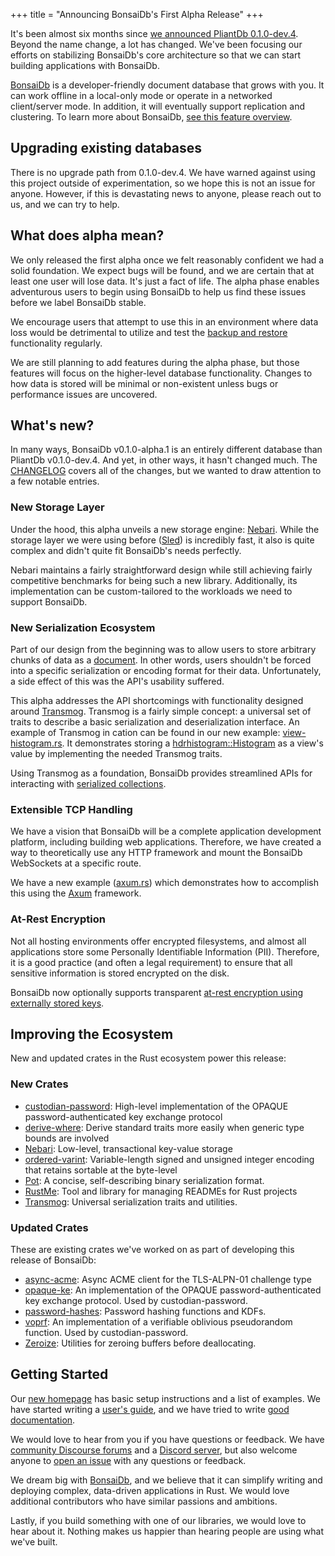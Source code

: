 +++
title = "Announcing BonsaiDb's First Alpha Release"
+++

It's been almost six months since [we announced PliantDb 0.1.0-dev.4](https://community.khonsulabs.com/t/pliantdb-v0-1-0-dev-4-released-custom-apis-unique-views-webassembly/69). Beyond the name change, a lot has changed. We've been focusing our efforts on stabilizing BonsaiDb's core architecture so that we can start building applications with BonsaiDb.

[BonsaiDb][bonsaidb] is a developer-friendly document database that grows with you. It can work offline in a local-only mode or operate in a networked client/server mode. In addition, it will eventually support replication and clustering. To learn more about BonsaiDb, [see this feature overview](https://bonsaidb.io/about).

## Upgrading existing databases

There is no upgrade path from 0.1.0-dev.4. We have warned against using this project outside of experimentation, so we hope this is not an issue for anyone. However, if this is devastating news to anyone, please reach out to us, and we can try to help.

## What does alpha mean?

We only released the first alpha once we felt reasonably confident we had a solid foundation. We expect bugs will be found, and we are certain that at least one user will lose data. It's just a fact of life. The alpha phase enables adventurous users to begin using BonsaiDb to help us find these issues before we label BonsaiDb stable.

We encourage users that attempt to use this in an environment where data loss would be detrimental to utilize and test the [backup and restore](https://bonsaidb.io/about/#backup-restore) functionality regularly.

We are still planning to add features during the alpha phase, but those features will focus on the higher-level database functionality. Changes to how data is stored will be minimal or non-existent unless bugs or performance issues are uncovered.

## What's new?

In many ways, BonsaiDb v0.1.0-alpha.1 is an entirely different database than PliantDb v0.1.0-dev.4. And yet, in other ways, it hasn't changed much. The [CHANGELOG](https://github.com/khonsulabs/bonsaidb/blob/main/CHANGELOG.md) covers all of the changes, but we wanted to draw attention to a few notable entries.

### New Storage Layer

Under the hood, this alpha unveils a new storage engine: [Nebari](https://github.com/khonsulabs/nebari). While the storage layer we were using before ([Sled](https://sled.rs)) is incredibly fast, it also is quite complex and didn't quite fit BonsaiDb's needs perfectly.

Nebari maintains a fairly straightforward design while still achieving fairly competitive benchmarks for being such a new library. Additionally, its implementation can be custom-tailored to the workloads we need to support BonsaiDb.

### New Serialization Ecosystem

Part of our design from the beginning was to allow users to store arbitrary chunks of data as a [document](https://dev.bonsaidb.io/guide/about/concepts/document.html). In other words, users shouldn't be forced into a specific serialization or encoding format for their data. Unfortunately, a side effect of this was the API's usability suffered.

This alpha addresses the API shortcomings with functionality designed around [Transmog](https://github.com/khonsulabs/transmog). Transmog is a fairly simple concept: a universal set of traits to describe a basic serialization and deserialization interface. An example of Transmog in cation can be found in our new example: [view-histogram.rs](https://github.com/khonsulabs/bonsaidb/blob/main/examples/view-histogram/examples/view-histogram.rs). It demonstrates storing a [hdrhistogram::Histogram](https://docs.rs/hdrhistogram/latest/hdrhistogram/struct.Histogram.html) as a view's value by implementing the needed Transmog traits.

Using Transmog as a foundation, BonsaiDb provides streamlined APIs for interacting with [serialized collections](https://dev.bonsaidb.io/guide/about/concepts/document.html#serializable-collections).

### Extensible TCP Handling

We have a vision that BonsaiDb will be a complete application development platform, including building web applications. Therefore, we have created a way to theoretically use any HTTP framework and mount the BonsaiDb WebSockets at a specific route.

We have a new example ([axum.rs](https://github.com/khonsulabs/bonsaidb/blob/main/examples/axum/examples/axum.rs)) which demonstrates how to accomplish this using the [Axum](https://crates.io/crates/axum) framework.

### At-Rest Encryption

Not all hosting environments offer encrypted filesystems, and almost all applications store some Personally Identifiable Information (PII). Therefore, it is a good practice (and often a legal requirement) to ensure that all sensitive information is stored encrypted on the disk.

BonsaiDb now optionally supports transparent [at-rest encryption using externally stored keys](https://dev.bonsaidb.io/guide/administration/encryption.html).

## Improving the Ecosystem

New and updated crates in the Rust ecosystem power this release:

### New Crates

- [custodian-password](https://crates.io/crates/custodian-password): High-level implementation of the OPAQUE password-authenticated key exchange protocol
- [derive-where](https://github.com/ModProg/derive-where/): Derive standard traits more easily when generic type bounds are involved
- [Nebari](https://github.com/khonsulabs/nebari): Low-level, transactional key-value storage
- [ordered-varint](https://github.com/khonsulabs/ordered-varint): Variable-length signed and unsigned integer encoding that retains sortable at the byte-level
- [Pot](https://github.com/khonsulabs/pot): A concise, self-describing binary serialization format.
- [RustMe](https://github.com/khonsulabs/rustme): Tool and library for managing READMEs for Rust projects
- [Transmog](https://github.com/khonsulabs/transmog): Universal serialization traits and utilities.

### Updated Crates

These are existing crates we've worked on as part of developing this release of BonsaiDb:

- [async-acme](https://github.com/User65k/async-acme/): Async ACME client for the TLS-ALPN-01 challenge type
- [opaque-ke](https://github.com/novifinancial/opaque-ke): An implementation of the OPAQUE password-authenticated key exchange protocol. Used by custodian-password.
- [password-hashes](https://github.com/RustCrypto/password-hashes): Password hashing functions and KDFs.
- [voprf](https://github.com/novifinancial/voprf/): An implementation of a verifiable oblivious pseudorandom function. Used by custodian-password.
- [Zeroize](https://crates.io/crates/zeroize): Utilities for zeroing buffers before deallocating.

## Getting Started

Our [new homepage](https://bonsaidb.io/) has basic setup instructions and a list of examples. We have started writing a [user's guide](https://dev.bonsaidb.io/guide/), and we have tried to write [good documentation](https://dev.bonsaidb.io/main/bonsaidb/).

We would love to hear from you if you have questions or feedback. We have [community Discourse forums](https://community.khonsulabs.com/) and a [Discord server](https://discord.khonsulabs.com), but also welcome anyone to [open an issue](https://github.com/khonsulabs/bonsaidb/issues/new) with any questions or feedback.

We dream big with [BonsaiDb][bonsaidb], and we believe that it can simplify writing and deploying complex, data-driven applications in Rust. We would love additional contributors who have similar passions and ambitions.

Lastly, if you build something with one of our libraries, we would love to hear about it. Nothing makes us happier than hearing people are using what we've built.

[bonsaidb]: https://github.com/khonsulabs/bonsaidb